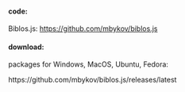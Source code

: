 #### code:
  Biblos.js: <span class="external">https://github.com/mbykov/biblos.js</span></p>
#### download:
  packages for Windows, MacOS, Ubuntu, Fedora:</p>
  <p class="external">https://github.com/mbykov/biblos.js/releases/latest</p>
